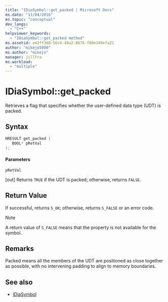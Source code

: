 ```yaml
---
title: "IDiaSymbol::get_packed | Microsoft Docs"
ms.date: "11/04/2016"
ms.topic: "conceptual"
dev_langs:
  - "C++"
helpviewer_keywords:
  - "IDiaSymbol::get_packed method"
ms.assetid: e42ff368-56c4-49a2-8676-f80e349efa21
author: "mikejo5000"
ms.author: "mikejo"
manager: jillfra
ms.workload:
  - "multiple"
---
```

# IDiaSymbol::get_packed
Retrieves a flag that specifies whether the user-defined data type (UDT) is packed.

## Syntax

```C++
HRESULT get_packed ( 
   BOOL* pRetVal
);
```

#### Parameters
 `pRetVal`

[out] Returns `TRUE` if the UDT is packed; otherwise, returns `FALSE`.

## Return Value
 If successful, returns `S_OK`; otherwise, returns `S_FALSE` or an error code.

> [!NOTE]
> A return value of `S_FALSE` means that the property is not available for the symbol.

## Remarks
 Packed means all the members of the UDT are positioned as close together as possible, with no intervening padding to align to memory boundaries.

## See also
- [IDiaSymbol](../../debugger/debug-interface-access/idiasymbol.md)